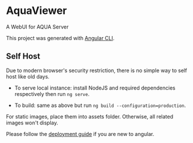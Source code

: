# AquaViewer

A WebUI for AQUA Server

This project was generated with [Angular CLI](https://github.com/angular/angular-cli).

## Self Host
Due to modern browser's security restriction, there is no simple way to self host like old days.

- To serve local instance: install NodeJS and required dependencies respectively then run `ng serve`.

- To build: same as above but run `ng build --configuration=production`.

For static images, place them into assets folder. Otherwise, all related images won't display.

Please follow the [deployment guide](https://angular.io/guide/deployment) if you are new to angular.
